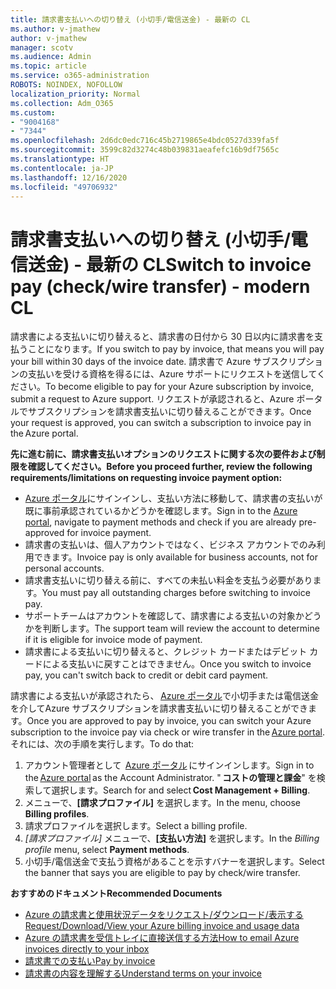 ```yaml
---
title: 請求書支払いへの切り替え (小切手/電信送金) - 最新の CL
ms.author: v-jmathew
author: v-jmathew
manager: scotv
ms.audience: Admin
ms.topic: article
ms.service: o365-administration
ROBOTS: NOINDEX, NOFOLLOW
localization_priority: Normal
ms.collection: Adm_O365
ms.custom:
- "9004168"
- "7344"
ms.openlocfilehash: 2d6dc0edc716c45b2719865e4bdc0527d339fa5f
ms.sourcegitcommit: 3599c82d3274c48b039831aeafefc16b9df7565c
ms.translationtype: HT
ms.contentlocale: ja-JP
ms.lasthandoff: 12/16/2020
ms.locfileid: "49706932"
---
```

# <a name="switch-to-invoice-pay-checkwire-transfer---modern-cl"></a><span data-ttu-id="79dd7-102">請求書支払いへの切り替え (小切手/電信送金) - 最新の CL</span><span class="sxs-lookup"><span data-stu-id="79dd7-102">Switch to invoice pay (check/wire transfer) - modern CL</span></span>

<span data-ttu-id="79dd7-103">請求書による支払いに切り替えると、請求書の日付から 30 日以内に請求書を支払うことになります。</span><span class="sxs-lookup"><span data-stu-id="79dd7-103">If you switch to pay by invoice, that means you will pay your bill within 30 days of the invoice date.</span></span> <span data-ttu-id="79dd7-104">請求書で Azure サブスクリプションの支払いを受ける資格を得るには、Azure サポートにリクエストを送信してください。</span><span class="sxs-lookup"><span data-stu-id="79dd7-104">To become eligible to pay for your Azure subscription by invoice, submit a request to Azure support.</span></span> <span data-ttu-id="79dd7-105">リクエストが承認されると、Azure ポータルでサブスクリプションを請求書支払いに切り替えることができます。</span><span class="sxs-lookup"><span data-stu-id="79dd7-105">Once your request is approved, you can switch a subscription to invoice pay in the Azure portal.</span></span>

<span data-ttu-id="79dd7-106">**先に進む前に、請求書支払いオプションのリクエストに関する次の要件および制限を確認してください。**</span><span class="sxs-lookup"><span data-stu-id="79dd7-106">**Before you proceed further, review the following requirements/limitations on requesting invoice payment option:**</span></span>

- <span data-ttu-id="79dd7-107">[Azure ポータル](https://portal.azure.com/)にサインインし、支払い方法に移動して、請求書の支払いが既に事前承認されているかどうかを確認します。</span><span class="sxs-lookup"><span data-stu-id="79dd7-107">Sign in to the [Azure portal](https://portal.azure.com/), navigate to payment methods and check if you are already pre-approved for invoice payment.</span></span>
- <span data-ttu-id="79dd7-108">請求書の支払いは、個人アカウントではなく、ビジネス アカウントでのみ利用できます。</span><span class="sxs-lookup"><span data-stu-id="79dd7-108">Invoice pay is only available for business accounts, not for personal accounts.</span></span>
- <span data-ttu-id="79dd7-109">請求書支払いに切り替える前に、すべての未払い料金を支払う必要があります。</span><span class="sxs-lookup"><span data-stu-id="79dd7-109">You must pay all outstanding charges before switching to invoice pay.</span></span>
- <span data-ttu-id="79dd7-110">サポートチームはアカウントを確認して、請求書による支払いの対象かどうかを判断します。</span><span class="sxs-lookup"><span data-stu-id="79dd7-110">The support team will review the account to determine if it is eligible for invoice mode of payment.</span></span>
- <span data-ttu-id="79dd7-111">請求書による支払いに切り替えると、クレジット カードまたはデビット カードによる支払いに戻すことはできません。</span><span class="sxs-lookup"><span data-stu-id="79dd7-111">Once you switch to invoice pay, you can't switch back to credit or debit card payment.</span></span>

<span data-ttu-id="79dd7-112">請求書による支払いが承認されたら、 [Azure ポータル](https://portal.azure.com/)で小切手または電信送金を介してAzure サブスクリプションを請求書支払いに切り替えることができます。</span><span class="sxs-lookup"><span data-stu-id="79dd7-112">Once you are approved to pay by invoice, you can switch your Azure subscription to the invoice pay via check or wire transfer in the [Azure portal](https://portal.azure.com/).</span></span>
<span data-ttu-id="79dd7-113">それには、次の手順を実行します。</span><span class="sxs-lookup"><span data-stu-id="79dd7-113">To do that:</span></span>

1. <span data-ttu-id="79dd7-114">アカウント管理者として  [Azure ポータル](https://portal.azure.com/) にサインインします。</span><span class="sxs-lookup"><span data-stu-id="79dd7-114">Sign in to the [Azure portal](https://portal.azure.com/) as the Account Administrator.</span></span> <span data-ttu-id="79dd7-115">" **コストの管理と課金**" を検索して選択します。</span><span class="sxs-lookup"><span data-stu-id="79dd7-115">Search for and select **Cost Management + Billing**.</span></span>
2. <span data-ttu-id="79dd7-116">メニューで、**[請求プロファイル]** を選択します。</span><span class="sxs-lookup"><span data-stu-id="79dd7-116">In the menu, choose **Billing profiles**.</span></span>
3. <span data-ttu-id="79dd7-117">請求プロファイルを選択します。</span><span class="sxs-lookup"><span data-stu-id="79dd7-117">Select a billing profile.</span></span>
4. <span data-ttu-id="79dd7-118">*[請求プロファイル]* メニューで、**[支払い方法]** を選択します。</span><span class="sxs-lookup"><span data-stu-id="79dd7-118">In the *Billing profile* menu, select **Payment methods**.</span></span>
5. <span data-ttu-id="79dd7-119">小切手/電信送金で支払う資格があることを示すバナーを選択します。</span><span class="sxs-lookup"><span data-stu-id="79dd7-119">Select the banner that says you are eligible to pay by check/wire transfer.</span></span>

<span data-ttu-id="79dd7-120">**おすすめのドキュメント**</span><span class="sxs-lookup"><span data-stu-id="79dd7-120">**Recommended Documents**</span></span>

- [<span data-ttu-id="79dd7-121">Azure の請求書と使用状況データをリクエスト/ダウンロード/表示する</span><span class="sxs-lookup"><span data-stu-id="79dd7-121">Request/Download/View your Azure billing invoice and usage data</span></span>](https://docs.microsoft.com/azure/billing/billing-download-azure-invoice-daily-usage-date)
- [<span data-ttu-id="79dd7-122">Azure の請求書を受信トレイに直接送信する方法</span><span class="sxs-lookup"><span data-stu-id="79dd7-122">How to email Azure invoices directly to your inbox</span></span>](https://docs.microsoft.com/azure/billing/billing-download-azure-invoice-daily-usage-date)
- [<span data-ttu-id="79dd7-123">請求書での支払い</span><span class="sxs-lookup"><span data-stu-id="79dd7-123">Pay by invoice</span></span>](https://docs.microsoft.com/azure/billing/billing-how-to-pay-by-invoice)
- [<span data-ttu-id="79dd7-124">請求書の内容を理解する</span><span class="sxs-lookup"><span data-stu-id="79dd7-124">Understand terms on your invoice</span></span>](https://docs.microsoft.com/azure/billing/billing-understand-your-invoice)
